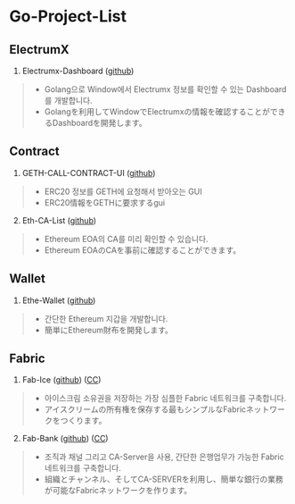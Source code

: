 Go-Project-List
=============

ElectrumX
-------------
1. Electrumx-Dashboard ([github](https://github.com/Kioryu/Electrumx-Dashboard))
> * Golang으로 Window에서 Electrumx 정보를 확인할 수 있는 Dashboard를 개발합니다.
> * Golangを利用してWindowでElectrumxの情報を確認することができるDashboardを開発します。

Contract
-------------
1. GETH-CALL-CONTRACT-UI ([github](https://github.com/Kioryu/GETH-CALL-CONTRACT-UI))
> * ERC20 정보를 GETH에 요청해서 받아오는 GUI
> * ERC20情報をGETHに要求するgui
2. Eth-CA-List ([github](https://github.com/Kioryu/Eth-CA-List))
> * Ethereum EOA의 CA를 미리 확인할 수 있습니다.
> * Ethereum EOAのCAを事前に確認することができます。

Wallet
-------------
1. Ethe-Wallet ([github](https://github.com/Kioryu/Ethe-Wallet))
> * 간단한 Ethereum 지갑을 개발합니다.
> * 簡単にEthereum財布を開発します。

Fabric
-------------
1. Fab-Ice ([github](https://github.com/Kioryu/fabric-samples/tree/release-1.4/Fab-Ice)) ([CC](https://github.com/Kioryu/fabric-samples/blob/release-1.4/chaincode/Fab-Ice/fabice.go))
> * 아이스크림 소유권을 저장하는 가장 심플한 Fabric 네트워크를 구축합니다.
> * アイスクリームの所有権を保存する最もシンプルなFabricネットワークをつくります。
2. Fab-Bank ([github](https://github.com/Kioryu/fabric-samples/tree/release-1.4/Fab-Bank)) ([CC](https://github.com/Kioryu/fabric-samples/blob/release-1.4/chaincode/Fab-Bank/fabbank.go))
> * 조직과 채널 그리고 CA-Server을 사용, 간단한 은행업무가 가능한 Fabric 네트워크를 구축합니다.
> * 組織とチャンネル、そしてCA-SERVERを利用し、簡単な銀行の業務が可能なFabricネットワークを作ります。
